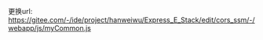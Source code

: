 更换url: https://gitee.com/-/ide/project/hanweiwu/Express_E_Stack/edit/cors_ssm/-/webapp/js/myCommon.js